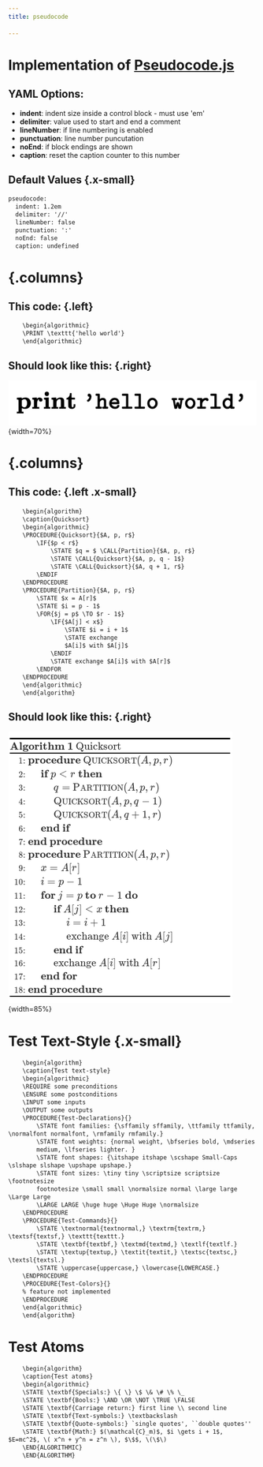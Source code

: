 ```yaml
---
title: pseudocode

---
```


# Implementation of [Pseudocode.js](https://github.com/SaswatPadhi/pseudocode.js)

## YAML Options: 

 - **indent**: indent size inside a control block - must use 'em'
 - **delimiter**: value used to start and end a comment
 - **lineNumber**: if line numbering is enabled
 - **punctuation**: line number puncutation
 - **noEnd**: if block endings are shown
 - **caption**: reset the caption counter to this number

## Default Values {.x-small}

```{.yaml}
pseudocode:
  indent: 1.2em
  delimiter: '//'
  lineNumber: false
  punctuation: ':'
  noEnd: false
  caption: undefined
```

# {.columns}

## This code: {.left}

```{.pseudocode}
    \begin{algorithmic}
    \PRINT \texttt{'hello world'}
    \end{algorithmic}
``` 

## Should look like this: {.right}

![](include/pseudocode-hello.png){width=70%}

 

# {.columns}

## This code: {.left .x-small}

```{.pseudocode}
    \begin{algorithm}
    \caption{Quicksort}
    \begin{algorithmic}
    \PROCEDURE{Quicksort}{$A, p, r$}
        \IF{$p < r$} 
            \STATE $q = $ \CALL{Partition}{$A, p, r$}
            \STATE \CALL{Quicksort}{$A, p, q - 1$}
            \STATE \CALL{Quicksort}{$A, q + 1, r$}
        \ENDIF
    \ENDPROCEDURE
    \PROCEDURE{Partition}{$A, p, r$}
        \STATE $x = A[r]$
        \STATE $i = p - 1$
        \FOR{$j = p$ \TO $r - 1$}
            \IF{$A[j] < x$}
                \STATE $i = i + 1$
                \STATE exchange
                $A[i]$ with $A[j]$
            \ENDIF
            \STATE exchange $A[i]$ with $A[r]$
        \ENDFOR
    \ENDPROCEDURE
    \end{algorithmic}
    \end{algorithm}
```

## Should look like this: {.right}

![](include/pseudocode-quicksort.png){width=85%}


# Test Text-Style {.x-small}

```{.pseudocode}
    \begin{algorithm}
    \caption{Test text-style}
    \begin{algorithmic}
    \REQUIRE some preconditions
    \ENSURE some postconditions
    \INPUT some inputs
    \OUTPUT some outputs
    \PROCEDURE{Test-Declarations}{}
        \STATE font families: {\sffamily sffamily, \ttfamily ttfamily, \normalfont normalfont, \rmfamily rmfamily.}
        \STATE font weights: {normal weight, \bfseries bold, \mdseries
        medium, \lfseries lighter. }
        \STATE font shapes: {\itshape itshape \scshape Small-Caps \slshape slshape \upshape upshape.}
        \STATE font sizes: \tiny tiny \scriptsize scriptsize \footnotesize
        footnotesize \small small \normalsize normal \large large \Large Large
        \LARGE LARGE \huge huge \Huge Huge \normalsize
    \ENDPROCEDURE
    \PROCEDURE{Test-Commands}{}
        \STATE \textnormal{textnormal,} \textrm{textrm,} \textsf{textsf,} \texttt{texttt.}
        \STATE \textbf{textbf,} \textmd{textmd,} \textlf{textlf.}
        \STATE \textup{textup,} \textit{textit,} \textsc{textsc,} \textsl{textsl.}
        \STATE \uppercase{uppercase,} \lowercase{LOWERCASE.}
    \ENDPROCEDURE
    \PROCEDURE{Test-Colors}{}
    % feature not implemented
    \ENDPROCEDURE
    \end{algorithmic}
    \end{algorithm}
```

#  Test Atoms

```{.pseudocode}
    \begin{algorithm}
    \caption{Test atoms}
    \begin{algorithmic}
    \STATE \textbf{Specials:} \{ \} \$ \& \# \% \_
    \STATE \textbf{Bools:} \AND \OR \NOT \TRUE \FALSE
    \STATE \textbf{Carriage return:} first line \\ second line
    \STATE \textbf{Text-symbols:} \textbackslash
    \STATE \textbf{Quote-symbols:} `single quotes', ``double quotes''
    \STATE \textbf{Math:} $(\mathcal{C}_m)$, $i \gets i + 1$, $E=mc^2$, \( x^n + y^n = z^n \), $\$$, \(\$\)
    \END{ALGORITHMIC}
    \END{ALGORITHM}
```
